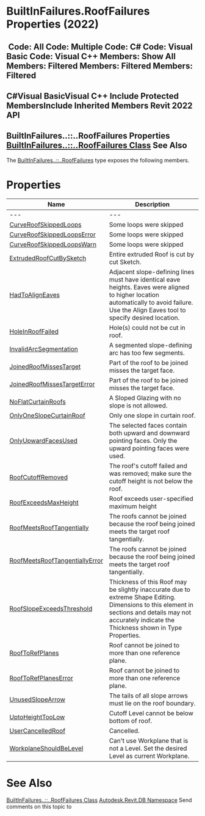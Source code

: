 # BuiltInFailures.RoofFailures Properties (2022)

﻿
 Code: All Code: Multiple Code: C# Code: Visual Basic Code: Visual C++  Members: Show All Members: Filtered Members: Filtered Members: Filtered   
---  
C#Visual BasicVisual C++
Include Protected MembersInclude Inherited Members
Revit 2022 API  
---  
BuiltInFailures..::..RoofFailures Properties  
[BuiltInFailures..::..RoofFailures Class](606c95ae-28f6-1529-2184-6dd4e9bedf20.md "BuiltInFailures.RoofFailures Class") See Also  
---  
The [BuiltInFailures..::..RoofFailures](606c95ae-28f6-1529-2184-6dd4e9bedf20.md "BuiltInFailures.RoofFailures Class") type exposes the following members.
# Properties
| Name | Description |
| --- | --- |
| --- | --- | --- |
| [CurveRoofSkippedLoops](1fc00d18-231a-ec1c-cf79-d7b10d85bfc9.md "CurveRoofSkippedLoops Property") | Some loops were skipped |
| [CurveRoofSkippedLoopsError](7afc334d-334d-1969-6db8-7a6a83a14947.md "CurveRoofSkippedLoopsError Property") | Some loops were skipped |
| [CurveRoofSkippedLoopsWarn](bfc94904-f852-cafd-68dd-7a04c2337204.md "CurveRoofSkippedLoopsWarn Property") | Some loops were skipped |
| [ExtrudedRoofCutBySketch](b5793502-a8c3-298c-1b41-7c80ed213cf3.md "ExtrudedRoofCutBySketch Property") | Entire extruded Roof is cut by cut Sketch. |
| [HadToAlignEaves](22f5fae5-1688-fb44-ef5e-8d4eed1f0fd3.md "HadToAlignEaves Property") | Adjacent slope-defining lines must have identical eave heights. Eaves were aligned to higher location automatically to avoid failure. Use the Align Eaves tool to specify desired location. |
| [HoleInRoofFailed](94c9ec8a-0b02-8add-5612-9e027b48d355.md "HoleInRoofFailed Property") | Hole(s) could not be cut in roof. |
| [InvalidArcSegmentation](771039ef-e02f-79a5-be21-c68c26ef38f5.md "InvalidArcSegmentation Property") | A segmented slope-defining arc has too few segments. |
| [JoinedRoofMissesTarget](8f54628a-2f57-361b-3428-91fd6ddf7f8d.md "JoinedRoofMissesTarget Property") | Part of the roof to be joined misses the target face. |
| [JoinedRoofMissesTargetError](d909f8d2-33e0-6a5c-2ee3-f1d8044db819.md "JoinedRoofMissesTargetError Property") | Part of the roof to be joined misses the target face. |
| [NoFlatCurtainRoofs](e402ca4f-d3c9-dbca-5cf7-c85d12ab6061.md "NoFlatCurtainRoofs Property") | A Sloped Glazing with no slope is not allowed. |
| [OnlyOneSlopeCurtainRoof](c1d9a99c-0953-bfca-88ea-f57e9623f824.md "OnlyOneSlopeCurtainRoof Property") | Only one slope in curtain roof. |
| [OnlyUpwardFacesUsed](12fee65b-1d68-8c15-4a41-a83137a545e7.md "OnlyUpwardFacesUsed Property") | The selected faces contain both upward and downward pointing faces. Only the upward pointing faces were used. |
| [RoofCutoffRemoved](4098ccb1-8319-2ca9-ce95-923220efa736.md "RoofCutoffRemoved Property") | The roof's cutoff failed and was removed; make sure the cutoff height is not below the roof. |
| [RoofExceedsMaxHeight](7d921641-763b-6e3b-3063-fffe91023797.md "RoofExceedsMaxHeight Property") | Roof exceeds user-specified maximum height |
| [RoofMeetsRoofTangentially](8f3fcaa2-0376-86ae-234b-5a052fc629b9.md "RoofMeetsRoofTangentially Property") | The roofs cannot be joined because the roof being joined meets the target roof tangentially. |
| [RoofMeetsRoofTangentiallyError](0d627ee2-ee2a-199d-90c9-dc0afca3bf94.md "RoofMeetsRoofTangentiallyError Property") | The roofs cannot be joined because the roof being joined meets the target roof tangentially. |
| [RoofSlopeExceedsThreshold](d6549811-2c3b-c8da-a7f5-5fd4ef21d012.md "RoofSlopeExceedsThreshold Property") | Thickness of this Roof may be slightly inaccurate due to extreme Shape Editing. Dimensions to this element in sections and details may not accurately indicate the Thickness shown in Type Properties. |
| [RoofToRefPlanes](6e2ffbde-bf0b-67fe-9208-eb771a06d155.md "RoofToRefPlanes Property") | Roof cannot be joined to more than one reference plane. |
| [RoofToRefPlanesError](e602ac7a-bc1b-53ab-de94-99e9840300c5.md "RoofToRefPlanesError Property") | Roof cannot be joined to more than one reference plane. |
| [UnusedSlopeArrow](a5a61aea-455f-eb3d-bdea-4eb76ccf3f12.md "UnusedSlopeArrow Property") | The tails of all slope arrows must lie on the roof boundary. |
| [UptoHeightTooLow](6dda3c9b-ec2f-5a41-4aca-43288dce2f33.md "UptoHeightTooLow Property") | Cutoff Level cannot be below bottom of roof. |
| [UserCancelledRoof](598c487f-914e-c98a-5466-312058ab4f23.md "UserCancelledRoof Property") | Cancelled. |
| [WorkplaneShouldBeLevel](e5bc1141-1a56-4bce-a3f7-02c2968d1a18.md "WorkplaneShouldBeLevel Property") | Can't use Workplane that is not a Level. Set the desired Level as current Workplane. |

# See Also
[BuiltInFailures..::..RoofFailures Class](606c95ae-28f6-1529-2184-6dd4e9bedf20.md "BuiltInFailures.RoofFailures Class")
[Autodesk.Revit.DB Namespace](87546ba7-461b-c646-cbb1-2cb8f5bff8b2.md "Autodesk.Revit.DB Namespace")
Send comments on this topic to 